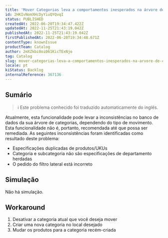 ```yaml
---
title: 'Mover Categorias leva a comportamentos inesperados na árvore de categorias'
id: 2HKIvNomXHcDyYiuQYQvqI
status: PUBLISHED
createdAt: 2022-06-20T19:34:47.422Z
updatedAt: 2022-11-25T21:43:19.042Z
publishedAt: 2022-11-25T21:43:19.042Z
firstPublishedAt: 2022-06-20T19:34:48.671Z
contentType: knownIssue
productTeam: Catalog
author: 2mXZkbi0oi061KicTExNjo
tag: Catalog
slug: mover-categorias-leva-a-comportamentos-inesperados-na-arvore-de-categorias
locale: pt
kiStatus: Backlog
internalReference: 367136
---
```


## Sumário

>ℹ️ Este problema conhecido foi traduzido automaticamente do inglês.


Atualmente, esta funcionalidade pode levar a inconsistências no banco de dados da sua árvore de categorias, dependendo do tipo de movimento. Esta funcionalidade não é, portanto, recomendada até que possa ser remediada.
As seguintes inconsistências foram identificadas como resultado deste problema:

- Especificações duplicadas de produtos/UKUs
- Categoria e subcategoria não são especificações de departamento herdadas
- O pedido do filtro lateral está incorreto




## Simulação


Não há simulação.



## Workaround



1. Desativar a categoria atual que você deseja mover
2. Criar uma nova categoria no local desejado
3. Mudar os produtos para a categoria recém-criada

